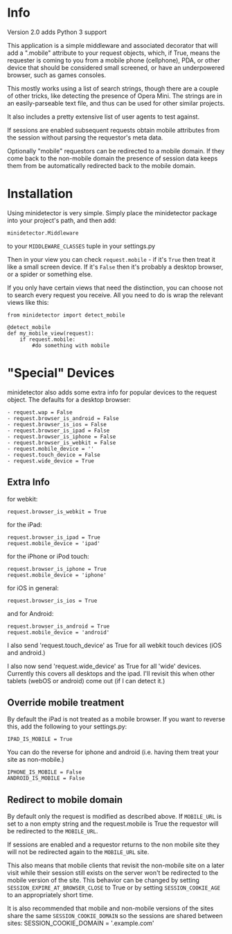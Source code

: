 Info
====
Version 2.0 adds Python 3 support

This application is a simple middleware and associated decorator that will add a ".mobile" attribute to your request objects, which, if True, means the requester is coming to you from a mobile phone (cellphone), PDA, or other device that should be considered small screened, or have an underpowered browser, such as games consoles.

This mostly works using a list of search strings, though there are a couple of other tricks, like detecting the presence of Opera Mini. The strings are in an easily-parseable text file, and thus can be used for other similar projects.

It also includes a pretty extensive list of user agents to test against.

If sessions are enabled subsequent requests obtain mobile attributes from the session without parsing the requestor's meta data.

Optionally "mobile" requestors can be redirected to a mobile domain. If they come back to the non-mobile domain the presence of session data keeps them from be automatically redirected back to the mobile domain.

Installation
============

Using minidetector is very simple. Simply place the minidetector package into your project's path, and then add:

	minidetector.Middleware

to your `MIDDLEWARE_CLASSES` tuple in your settings.py

Then in your view you can check `request.mobile` - if it's `True` then treat it like a small screen device. If it's `False` then it's probably a desktop browser, or a spider or something else.

If you only have certain views that need the distinction, you can choose not to search every request you receive. All you need to do is wrap the relevant views like this:

	from minidetector import detect_mobile

	@detect_mobile
	def my_mobile_view(request):
		if request.mobile:
			#do something with mobile

"Special" Devices
=================

minidetector also adds some extra info for popular devices to the request object. The defaults for a desktop browser:

	- request.wap = False
	- request.browser_is_android = False
	- request.browser_is_ios = False
	- request.browser_is_ipad = False
	- request.browser_is_iphone = False
	- request.browser_is_webkit = False
	- request.mobile_device = ''
	- request.touch_device = False
	- request.wide_device = True


Extra Info
----------

for webkit:

	request.browser_is_webkit = True

for the iPad:

	request.browser_is_ipad = True
	request.mobile_device = 'ipad'

for the iPhone or iPod touch:

	request.browser_is_iphone = True
	request.mobile_device = 'iphone'

for iOS in general:

	request.browser_is_ios = True

and for Android:

	request.browser_is_android = True
	request.mobile_device = 'android'

I also send 'request.touch_device' as True for all webkit touch devices (iOS and android.)

I also now send 'request.wide_device' as True for all 'wide' devices. Currently this covers all desktops and the ipad. I'll revisit this when other tablets (webOS or android) come out (if I can detect it.)

Override mobile treatment
-------------------------

By default the iPad is not treated as a mobile browser. If you want to reverse this, add the following to your settings.py:

	IPAD_IS_MOBILE = True

You can do the reverse for iphone and android (i.e. having them treat your site as non-mobile.)

	IPHONE_IS_MOBILE = False
	ANDROID_IS_MOBILE = False

Redirect to mobile domain
------------------------

By default only the request is modified as described above. If `MOBILE_URL` is set to a non empty string and the request.mobile is True the requestor will be redirected to the `MOBILE_URL`.

If sessions are enabled and a requestor returns to the non mobile site they will not be redirected again to the `MOBILE_URL` site.

This also means that mobile clients that revisit the non-mobile site on a later visit while their session still exists on the server won't be redirected to the mobile version of the site. This behavior can be changed by setting `SESSION_EXPIRE_AT_BROWSER_CLOSE` to True or by setting `SESSION_COOKIE_AGE` to an appropriately short time.

It is also recommended that mobile and non-mobile versions of the sites share the same `SESSION_COOKIE_DOMAIN` so the sessions are shared between sites:
	SESSION_COOKIE_DOMAIN = '.example.com'
